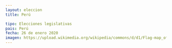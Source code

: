 ```yaml
---
layout: eleccion
title: Perú

tipo: Elecciones legislativas
pais: Perú
fecha: 26 de enero 2020
imagen: https://upload.wikimedia.org/wikipedia/commons/d/d1/Flag-map_of_Peru.svg
---
```


